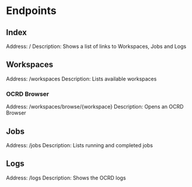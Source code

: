 # Endpoints

## Index
Address: /
Description: Shows a list of links to Workspaces, Jobs and Logs

## Workspaces
Address: /workspaces
Description: Lists available workspaces

### OCRD Browser
Address: /workspaces/browse/{workspace}
Description: Opens an OCRD Browser

## Jobs
Address: /jobs
Description: Lists running and completed jobs

## Logs
Address: /logs
Description: Shows the OCRD logs